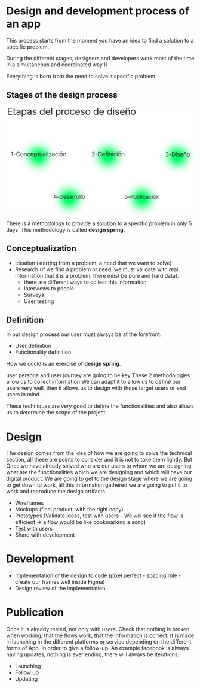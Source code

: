 # Design and development process of an app

This process starts from the moment you have an idea to find a solution to a specific problem.

During the different stages, designers and developers work most of the time in a simultaneous and coordinated way.11

Everything is born from the need to solve a specific problem.

## Stages of the design process

![ff](/images/estapas-del-proceso-de-diseno.jpg)

There is a methodology to provide a solution to a specific problem in only 5 days. This methodology is called **design spring**.

## Conceptualization

- Ideation (starting from a problem, a need that we want to solve)
- Research (If we find a problem or need, we must validate with real information that it is a problem, there must be pure and hard data).
  - there are different ways to collect this information:
  - Interviews to people
  - Surveys
  - User testing

## Definition

In our design process our user must always be at the forefront.

- User definition
- Functionality definition

How we could is an exercise of **design spring**.

user persona and user journey are going to be key
These 2 methodologies allow us to collect information
We can adapt it to allow us to define our users very well, then it allows us to design with those target users or end users in mind.

These techniques are very good to define the functionalities and also allows us to determine the scope of the project.

# Design

The design comes from the idea of how we are going to solve the technical section, all these are points to consider and it is not to take them lightly. But
Once we have already solved who are our users to whom we are designing what are the functionalities which we are designing and which will have our digital product. We are going to get to the design stage where we are going to get down to work, all this information gathered we are going to put it to work and reproduce the design artifacts

- Wireframes
- Mockups (final product, with the right copy)
- Prototypes (Validate ideas, test with users - We will see if the flow is efficient -> a flow would be like bookmarking a song)
- Test with users
- Share with development

# Development

- Implementation of the design to code (pixel perfect - spacing rule - create our frames well inside Figma)
- Design review of the implementation

# Publication

Once it is already tested, not only with users. Check that nothing is broken when working, that the flows work, that the information is correct.
It is made in launching in the different platforms or service depending on the different forms of App. In order to give a follow-up. An example facebook is always having updates, nothing is ever ending, there will always be iterations.

- Launching
- Follow up
- Updating
